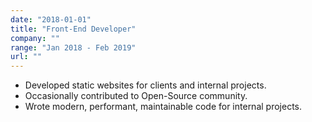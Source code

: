 ```yaml
---
date: "2018-01-01"
title: "Front-End Developer"
company: ""
range: "Jan 2018 - Feb 2019"
url: ""
---
```


- Developed static websites for clients and internal projects.
- Occasionally contributed to Open-Source community.
- Wrote modern, performant, maintainable code for internal projects.
